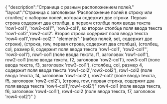 {
"description":"Страница с разным расположением полей."
"layout":"Страница с заголовком 'Расположение полей в строку или столбец' с набором полей, которая содержит две строки. Первая строка содержит два столбца, в первом столбце поля ввода текста 'row1-col1', 'row2-col1"', 'row3-col1', во втором столбце поля ввода текста 'row1-col2','row2-col2'. Вторая строка содержит поля ввода текста 'row4-col1','row4-col2'."
"elements":"(набор полей, set, содержит две строки),
(строка, row, первая строка, содержит два столбца),
(столбец, col, размер 8, содержит поля ввода текста 'row1-col1', 'row2-col1"', 'row3-col1'),
row1-col1 (поле ввода текста, f1, заголовок 'row1-col1'),
row2-col1 (поле ввода текста, f2, заголовок 'row2-col1'),
row3-col1 (поле ввода текста, f3, заголовок 'row3-col1'),
(столбец, col, размер 4, содержит поля ввода текста 'row1-col2','row2-col2'),
row1-col2 (поле ввода текста, f4, заголовок 'row1-col2'),
row2-col2 (поле ввода текста, f5, заголовок 'row2-col2'),
(строка, row, первая строка, содержит два поля ввода текста 'row4-col1','row4-col2')"
row4-col1 (поле ввода текста, f6, заголовок 'row4-col1'),
row4-col2 (поле ввода текста, f7, заголовок 'row4-col2')"
}